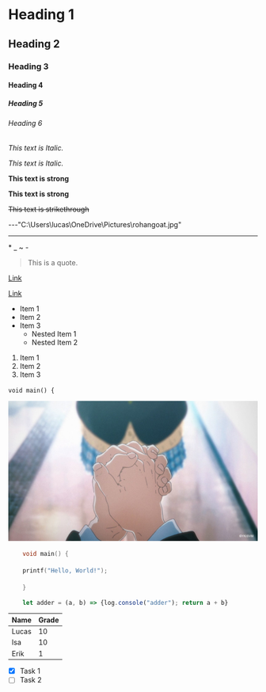 <!-- Headings -->
# Heading 1
## Heading 2
### Heading 3
#### Heading 4
##### Heading 5
###### Heading 6

<!-- Emphasis -->
*This text is Italic.*

_This text is Italic._

**This text is strong**

__This text is strong__

~~This text is strikethrough~~

<!-- Horizontal rule -->
---"C:\Users\lucas\OneDrive\Pictures\rohangoat.jpg"
___

<!-- Escape characters -->
\* \_ ~ \-

<!-- Blockquote -->
> This is a quote.

<!-- Link -->
[Link](http://www.google.com)

[Link](http://www.google.com "Title that is shown when hovered over by mouse")

<!-- Lists -->
* Item 1
* Item 2
* Item 3
    * Nested Item 1
    * Nested Item 2

1. Item 1
2. Item 2
3. Item 3

<!-- Inlined code block --> 
`void main() {`

<!-- Image -->
![Picture](asilentgoat.jpg)

<!-- Github Markdown -->

<!-- Code block -->
```C
    void main() {

    printf("Hello, World!");

    }
```

```javascript
    let adder = (a, b) => {log.console("adder"); return a + b}
```

<!-- Table -->
| Name  | Grade |
| -     | -     |
| Lucas | 10    |
| Isa   | 10    | 
| Erik  | 1     |

<!-- Task list -->
* [x] Task 1
* [ ] Task 2
